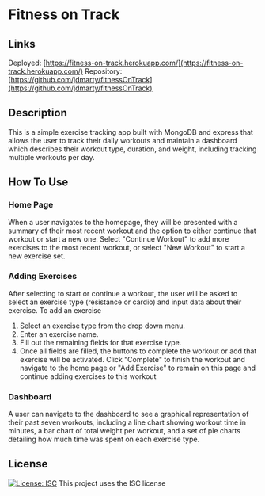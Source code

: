 # Fitness on Track

## Links
Deployed: [https://fitness-on-track.herokuapp.com/](https://fitness-on-track.herokuapp.com/)
Repository: [https://github.com/jdmarty/fitnessOnTrack](https://github.com/jdmarty/fitnessOnTrack)

## Description
This is a simple exercise tracking app built with MongoDB and express that allows the user to track their daily workouts and maintain a dashboard which describes their workout type, duration, and weight, including tracking multiple workouts per day.

## How To Use
### Home Page
When a user navigates to the homepage, they will be presented with a summary of their most recent workout and the option to either continue that workout or start a new one. Select "Continue Workout" to add more exercises to the most recent workout, or select "New Workout" to start a new exercise set.

### Adding Exercises
After selecting to start or continue a workout, the user will be asked to select an exercise type (resistance or cardio) and input data about their exercise. To add an exercise
1. Select an exercise type from the drop down menu.
2. Enter an exercise name.
3. Fill out the remaining fields for that exercise type.
4. Once all fields are filled, the buttons to complete the workout or add that exercise will be activated. Click "Complete" to finish the workout and navigate to the home page or "Add Exercise" to remain on this page and continue adding exercises to this workout

### Dashboard
A user can navigate to the dashboard to see a graphical representation of their past seven workouts, including a line chart showing workout time in minutes, a bar chart of total weight per workout, and a set of pie charts detailing how much time was spent on each exercise type.

## License
[![License: ISC](https://img.shields.io/badge/License-ISC-blue.svg)](https://opensource.org/licenses/ISC)
This project uses the ISC license